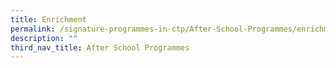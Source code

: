 ```yaml
---
title: Enrichment
permalink: /signature-programmes-in-ctp/After-School-Programmes/enrichment/
description: ""
third_nav_title: After School Programmes
---
```

